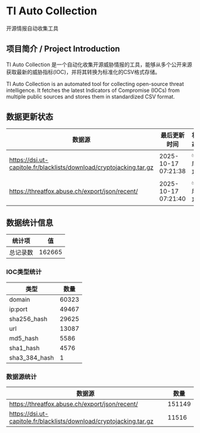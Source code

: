 # TI Auto Collection

 开源情报自动收集工具

## 项目简介 / Project Introduction

TI Auto Collection 是一个自动化收集开源威胁情报的工具，能够从多个公开来源获取最新的威胁指标(IOC)，并将其转换为标准化的CSV格式存储。

TI Auto Collection is an automated tool for collecting open-source threat intelligence. It fetches the latest Indicators of Compromise (IOCs) from multiple public sources and stores them in standardized CSV format.

## 数据更新状态

| 数据源 | 最后更新时间 | 状态 |
|--------|------------|------|
| https://dsi.ut-capitole.fr/blacklists/download/cryptojacking.tar.gz | 2025-10-17 07:21:38 | ✅ 成功 |
| https://threatfox.abuse.ch/export/json/recent/ | 2025-10-17 07:21:40 | ✅ 成功 |











































































































































































































## 数据统计信息

| 统计项 | 值 |
|--------|----|
| 总记录数 | 162665 |

### IOC类型统计

| 类型 | 数量 |
|------|------|
| domain | 60323 |
| ip:port | 49467 |
| sha256_hash | 29625 |
| url | 13087 |
| md5_hash | 5586 |
| sha1_hash | 4576 |
| sha3_384_hash | 1 |

### 数据源统计

| 数据源 | 数量 |
|--------|------|
| https://threatfox.abuse.ch/export/json/recent/ | 151149 |
| https://dsi.ut-capitole.fr/blacklists/download/cryptojacking.tar.gz | 11516 |
